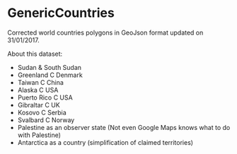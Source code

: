 # GenericCountries
Corrected world countries polygons in GeoJson format updated on 31/01/2017.


About this dataset:

- Sudan & South Sudan
- Greenland C Denmark
- Taiwan C China
- Alaska C USA
- Puerto Rico C USA
- Gibraltar C UK
- Kosovo C Serbia
- Svalbard C Norway
- Palestine as an observer state (Not even Google Maps knows what to do with Palestine)
- Antarctica as a country (simplification of claimed territories)
